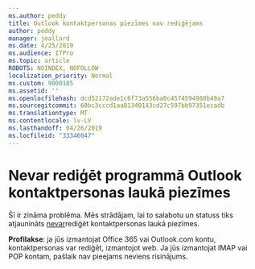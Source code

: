 ```yaml
---
ms.author: peddy
title: Outlook kontaktpersonas piezīmes nav rediģējams
author: peddy
manager: joallard
ms.date: 4/25/2019
ms.audience: ITPro
ms.topic: article
ROBOTS: NOINDEX, NOFOLLOW
localization_priority: Normal
ms.custom: 9000185
ms.assetid: ''
ms.openlocfilehash: dcd52172ade1c6f73a556ba0c4574594988b49a7
ms.sourcegitcommit: 60bc3cccd1aa81340143cd27c597bb97351ecadb
ms.translationtype: MT
ms.contentlocale: lv-LV
ms.lasthandoff: 04/26/2019
ms.locfileid: "33346047"
---
```

# <a name="cant-edit-the-notes-field-for-a-contact-in-outlook"></a>Nevar rediģēt programmā Outlook kontaktpersonas laukā piezīmes
Šī ir zināma problēma. Mēs strādājam, lai to salabotu un statuss tiks atjaunināts [nevar](https://support.office.com/article/fb8394ce-04ce-48b5-bae4-be46f77f10fe)rediģēt kontaktpersonas laukā piezīmes.

**Profilakse**: ja jūs izmantojat Office 365 vai Outlook.com kontu, kontaktpersonas var rediģēt, izmantojot web. Ja jūs izmantojat IMAP vai POP kontam, pašlaik nav pieejams neviens risinājums.